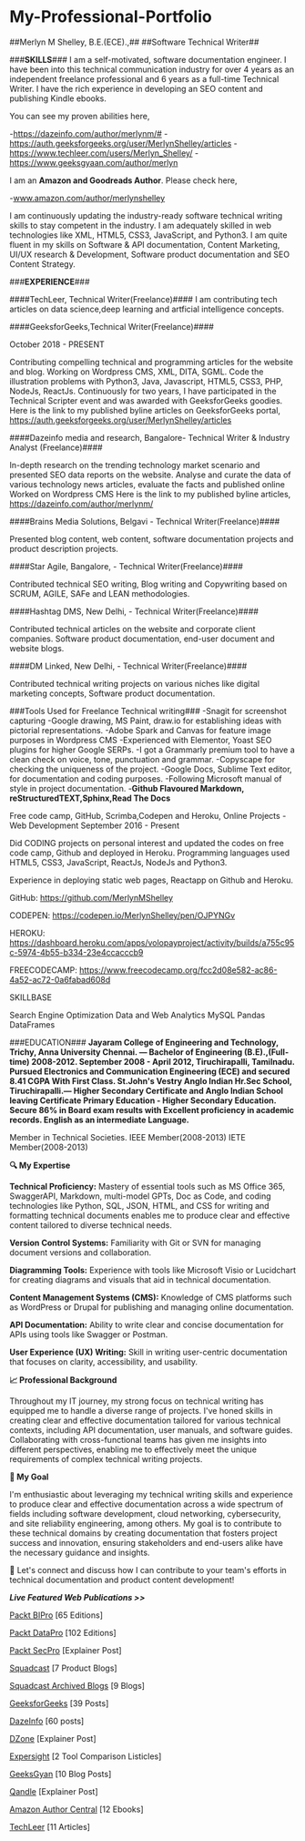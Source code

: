 # My-Professional-Portfolio
##Merlyn M Shelley, B.E.(ECE).,##
##Software Technical Writer##


###**SKILLS**###
I am a self-motivated, software documentation engineer.
I have been into this technical communication industry for over 4 years as an independent freelance professional and 6 years as a full-time Technical Writer. 
I have the rich experience in developing an SEO content and publishing Kindle ebooks. 

You can see my proven abilities here,  

-https://dazeinfo.com/author/merlynm/#
-https://auth.geeksforgeeks.org/user/MerlynShelley/articles
-https://www.techleer.com/users/Merlyn_Shelley/
-https://www.geeksgyaan.com/author/merlyn

I am an **Amazon and Goodreads Author**.
Please check here, 

-www.amazon.com/author/merlynshelley


I am continuously updating the industry-ready software technical writing skills to stay competent in the industry.
I am adequately skilled in web technologies like XML, HTML5, CSS3, JavaScript, and Python3. I am quite fluent in my skills on Software & API documentation, Content Marketing, UI/UX research & Development, Software product documentation and SEO Content Strategy.

###**EXPERIENCE**###

####TechLeer, Technical Writer(Freelance)####
I am contributing tech articles on data science,deep learning and artficial intelligence concepts.

####GeeksforGeeks,Technical Writer(Freelance)####

October 2018 - PRESENT

Contributing compelling technical and programming articles for the website and blog. 
Working on Wordpress CMS, XML, DITA, SGML.
Code the illustration problems with Python3, Java, Javascript, HTML5, CSS3, PHP, NodeJs, ReactJs.
Continuously for two years, I have participated in the Technical Scripter event and was awarded with GeeksforGeeks goodies.
Here is the link to my published byline articles on GeeksforGeeks portal,
https://auth.geeksforgeeks.org/user/MerlynShelley/articles

####Dazeinfo media and research, Bangalore- Technical Writer & Industry Analyst (Freelance)####

In-depth research on the trending technology market scenario and presented SEO data reports on the website. 
Analyse and curate the data of various technology news articles, evaluate the facts and published online
Worked on Wordpress CMS
Here is the link to my published byline articles,
https://dazeinfo.com/author/merlynm/


####Brains Media Solutions, Belgavi - Technical Writer(Freelance)####

Presented blog content, web content, software documentation projects and product description projects.

####Star Agile, Bangalore, - Technical Writer(Freelance)####

Contributed technical SEO writing, Blog writing and Copywriting based on SCRUM, AGILE, SAFe and LEAN methodologies.

####Hashtag DMS, New Delhi, - Technical Writer(Freelance)####

Contributed technical articles on the website and corporate client companies.
Software product documentation, end-user document and website blogs.

####DM Linked, New Delhi, - Technical Writer(Freelance)####

Contributed technical writing projects on various niches like digital marketing concepts, Software product documentation.

###Tools Used for Freelance Technical writing###
-Snagit for screenshot capturing
-Google drawing, MS Paint, draw.io for establishing ideas with pictorial representations.
-Adobe Spark and Canvas for feature image purposes in Wordpress CMS
-Experienced with Elementor, Yoast SEO plugins for higher Google SERPs.
-I got a Grammarly premium tool to have a clean check on voice, tone, punctuation and grammar.
-Copyscape for checking the uniqueness of the project.
-Google Docs, Sublime Text editor, for documentation and coding purposes. 
-Following Microsoft manual of style in project documentation.
-**Github Flavoured Markdown, reStructuredTEXT,Sphinx,Read The Docs**

Free code camp, GitHub, Scrimba,Codepen and Heroku, Online Projects - Web Development
September 2016 - Present

Did CODING projects on personal interest and updated the codes on free code camp, Github and deployed in Heroku. 
Programming languages used HTML5, CSS3, JavaScript, ReactJs, NodeJs and Python3.

Experience in deploying static web pages, Reactapp on Github and Heroku.

GitHub:
https://github.com/MerlynMShelley

CODEPEN:
https://codepen.io/MerlynShelley/pen/OJPYNGv

HEROKU:
https://dashboard.heroku.com/apps/volopayproject/activity/builds/a755c95c-5974-4b55-b334-23e4ccacccb9

FREECODECAMP:
https://www.freecodecamp.org/fcc2d08e582-ac86-4a52-ac72-0a6fabad608d

SKILLBASE

Search Engine Optimization
Data and Web Analytics
MySQL 
Pandas DataFrames

###EDUCATION###
**Jayaram College of Engineering and Technology, Trichy, Anna University Chennai. — Bachelor of Engineering (B.E).,(Full-time) 2008-2012.
September 2008 - April 2012, Tiruchirapalli, Tamilnadu.
Pursued Electronics and Communication Engineering (ECE) and secured 8.41 CGPA With First Class.
St.John's Vestry Anglo Indian Hr.Sec School, Tiruchirapalli.— Higher Secondary Certificate and Anglo Indian School leaving Certificate
Primary Education - Higher Secondary Education.
Secure 86% in Board exam results with Excellent proficiency in academic records. English as an intermediate Language.**

Member in Technical Societies.
IEEE Member(2008-2013)
IETE Member(2008-2013)

**🔍 My Expertise**

**Technical Proficiency:** Mastery of essential tools such as MS Office 365, SwaggerAPI, Markdown, multi-model GPTs, Doc as Code, and coding technologies like Python, SQL, JSON, HTML, and CSS for writing and formatting technical documents enables me to produce clear and effective content tailored to diverse technical needs.

**Version Control Systems:** Familiarity with Git or SVN for managing document versions and collaboration.

**Diagramming Tools:** Experience with tools like Microsoft Visio or Lucidchart for creating diagrams and visuals that aid in technical documentation.

**Content Management Systems (CMS):** Knowledge of CMS platforms such as WordPress or Drupal for publishing and managing online documentation.

**API Documentation:** Ability to write clear and concise documentation for APIs using tools like Swagger or Postman.

**User Experience (UX) Writing:** Skill in writing user-centric documentation that focuses on clarity, accessibility, and usability.

**📈 Professional Background**

Throughout my IT journey, my strong focus on technical writing has equipped me to handle a diverse range of projects. I've honed skills in creating clear and effective documentation tailored for various technical contexts, including API documentation, user manuals, and software guides. Collaborating with cross-functional teams has given me insights into different perspectives, enabling me to effectively meet the unique requirements of complex technical writing projects.

**💼 My Goal**

I'm enthusiastic about leveraging my technical writing skills and experience to produce clear and effective documentation across a wide spectrum of fields including software development, cloud networking, cybersecurity, and site reliability engineering, among others. My goal is to contribute to these technical domains by creating documentation that fosters project success and innovation, ensuring stakeholders and end-users alike have the necessary guidance and insights.

🔗 Let's connect and discuss how I can contribute to your team's efforts in technical documentation and product content development!

***Live Featured Web Publications >>***

[Packt BIPro](https://packtbusinessintelligencepro.substack.com/) [65 Editions]

[Packt DataPro](https://packtdatapro1.substack.com/) [102 Editions]

[Packt SecPro](https://security.packt.com/linux-security-hardening/) [Explainer Post]

[Squadcast](https://www.squadcast.com/blog-authors/merlyn-shelley) [7 Product Blogs]
  
[Squadcast Archived Blogs](https://web.archive.org/web/20230927010454/https://www.squadcast.com/blog-authors/merlyn-shelley) [9 Blogs]

[GeeksforGeeks](https://auth.geeksforgeeks.org/user/MerlynShelley/articles) [39 Posts]

[DazeInfo](https://dazeinfo.com/author/merlynm/#) [60 posts]

[DZone](https://dzone.com/users/4497573/merlyn-shelley.html) [Explainer Post]

[Expersight](https://expersight.com/author/merlyn) [2 Tool Comparison Listicles]

[GeeksGyan](https://www.geeksgyaan.com/author/merlyn) [10 Blog Posts]

[Qandle](https://blog.qandle.com/2020/08/06/the-ultimate-guide-to-conducting-effective-one-on-one-meetings/) [Explainer Post]

[Amazon Author Central](https://www.amazon.co.jp/-/en/Merlyn-Shelley/e/B084ZQPTK9?ref_=dbs_p_ebk_r00_abau_000000) [12 Ebooks]

[TechLeer](https://web.archive.org/web/20200529104524/https://www.techleer.com/users/Merlyn_Shelley/) [11 Articles]


